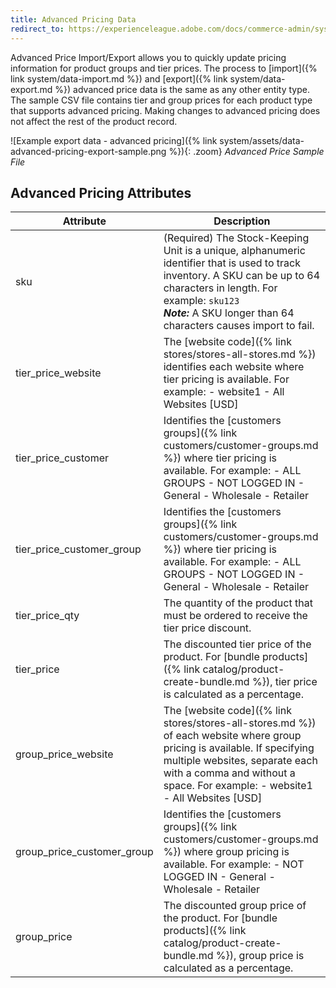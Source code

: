 ```yaml
---
title: Advanced Pricing Data
redirect_to: https://experienceleague.adobe.com/docs/commerce-admin/systems/data-transfer/data-attributes-product.html#advanced-pricing-attributes
---
```


Advanced Price Import/Export allows you to quickly update pricing information for product groups and tier prices. The process to [import]({% link system/data-import.md %}) and [export]({% link system/data-export.md %}) advanced price data is the same as any other entity type. The sample CSV file contains tier and group prices for each product type that supports advanced pricing. Making changes to advanced pricing does not affect the rest of the product record.

![Example export data - advanced pricing]({% link system/assets/data-advanced-pricing-export-sample.png %}){: .zoom}
_Advanced Price Sample File_

## Advanced Pricing Attributes

|Attribute|Description|
|--- |--- |
|sku|(Required) The Stock-Keeping Unit is a unique, alphanumeric identifier that is used to track inventory. A SKU can be up to 64 characters in length. For example: `sku123`<br/>**_Note:_** A SKU longer than 64 characters causes import to fail.|
|tier_price_website|The [website code]({% link stores/stores-all-stores.md %}) identifies each website where tier pricing is available. For example: -  website1 -  All Websites [USD]|
|tier_price_customer|Identifies the [customers groups]({% link customers/customer-groups.md %}) where tier pricing is available. For example: -  ALL GROUPS -  NOT LOGGED IN -  General -  Wholesale -  Retailer|
|tier_price_customer_group|Identifies the [customers groups]({% link customers/customer-groups.md %}) where tier pricing is available. For example: -  ALL GROUPS -  NOT LOGGED IN -  General -  Wholesale -  Retailer|
|tier_price_qty|The quantity of the product that must be ordered to receive the tier price discount.|
|tier_price|The discounted tier price of the product. For [bundle products]({% link catalog/product-create-bundle.md %}), tier price is calculated as a percentage.|
|group_price_website|The [website code]({% link stores/stores-all-stores.md %}) of each website where group pricing is available. If specifying multiple websites, separate each with a comma and without a space. For example: -  website1 -  All Websites [USD]|
|group_price_customer_group|Identifies the [customers groups]({% link customers/customer-groups.md %}) where group pricing is available. For example: -  NOT LOGGED IN -  General -  Wholesale -  Retailer|
|group_price|The discounted group price of the product. For [bundle products]({% link catalog/product-create-bundle.md %}), group price is calculated as a percentage.|
